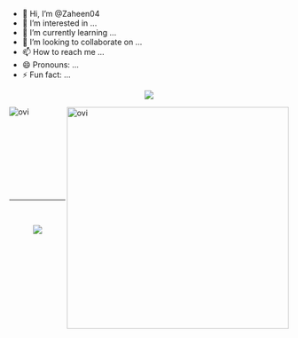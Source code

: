 - 👋 Hi, I’m @Zaheen04
- 👀 I’m interested in ...
- 🌱 I’m currently learning ...
- 💞️ I’m looking to collaborate on ...
- 📫 How to reach me ...
- 😄 Pronouns: ...
- ⚡ Fun fact: ...

<!---
Zaheen04/Zaheen04 is a ✨ special ✨ repository because its `README.md` (this file) appears on your GitHub profile.
You can click the Preview link to take a look at your changes.
--->
<p align="center" >
<img src="http://github-readme-streak-stats.herokuapp.com?user=Zaheen04&theme=dark&hide_border=true&date_format=j%20M%5B%20Y%5D&fire=DD2727"  />
</p>
 
<p>
<a href="https://github.com/Zaheen04"><span>
<img align="left" src="https://github-readme-stats.vercel.app/api/top-langs?username=Zaheen04&show_icons=true&locale=en&layout=compact&theme=chartreuse-dark" alt="ovi"/>
<img align="right" src="https://github-readme-stats.vercel.app/api?username=Zaheen04&show_icons=true&locale=en&theme=chartreuse-dark" alt="ovi" width="400px"/>
</span></a> </p>

<br/><br/><br/><br/><br/><br/><br/><br/><br/>
<hr clear="both">
 <br/>
<p align="center">
<a href="https://github.com/Zaheen04"><span>
<img align="center" src="https://github-profile-summary-cards.vercel.app/api/cards/profile-details?username=Zaheen04&theme=dracula" />
</span></a> </p>
 <br/>
